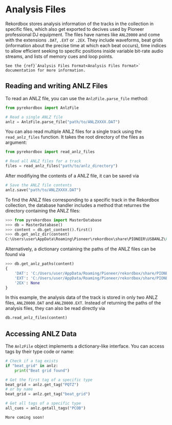 # Analysis Files

Rekordbox stores analysis information of the tracks in the collection in specific files,
which also get exported to decives used by Pioneer professional DJ equipment. The files
have names like `ANLZ0000` and come with the extensions `.DAT`, `.EXT` or `.2EX`.
They include waveforms, beat grids (information about the precise time at which
each beat occurs), time indices to allow efficient seeking to specific positions
inside variable bit-rate audio streams, and lists of memory cues and loop points.

```{seealso}
See the {ref}`Analysis Files Format<Analysis Files Format>` documentation for more information.
```

## Reading and writing ANLZ Files

To read an ANLZ file, you can use the `AnlzFile.parse_file` method:

```python
from pyrekordbox import AnlzFile

# Read a single ANLZ file
anlz = AnlzFile.parse_file("path/to/ANLZXXXX.DAT")
```

You can also read multiple ANLZ files for a single track using the `read_anlz_files` function.
It takes the root directory of the files as argument:

```python
from pyrekordbox import read_anlz_files

# Read all ANLZ files for a track
files = read_anlz_files("path/to/anlz_directory")
```

After modifiying the contents of a ANLZ file, it can be saved via
```python
# Save the ANLZ file contents
anlz.save("path/to/ANLZXXXX.DAT")
```


To find the ANLZ files corresponding to a specific track in the Rekordbox collection,
the database handler includes a method that returnes the directory containing the ANLZ files:

```python
>>> from pyrekordbox import MasterDatabase
>>> db = MasterDatabase()
>>> content = db.get_content().first()
>>> db.get_anlz_dir(content)
C:\Users\user\AppData\Roaming\Pioneer\rekordbox\share\PIONEER\USBANLZ\0e8\0d4cc-06a6-4574-ba18-1c2301ea9924
```

Alternatively, a dictionary containing the paths of the ANLZ files can be found via
```python
>>> db.get_anlz_paths(content)
{
    'DAT': 'C:/Users/user/AppData/Roaming/Pioneer/rekordbox/share/PIONEER/USBANLZ/0e8/0d4cc-06a6-4574-ba18-1c2301ea9924/ANLZ0000.DAT',
    'EXT': 'C:/Users/user/AppData/Roaming/Pioneer/rekordbox/share/PIONEER/USBANLZ/0e8/0d4cc-06a6-4574-ba18-1c2301ea9924/ANLZ0000.EXT',
    '2EX': None
}
```
In this example, the analysis data of the track is stored in only two ANLZ files, `ANLZ0000.DAT` and `ANLZ0000.EXT`.
Instead of returning the paths of the analysis files, they can also be read directly via
```python
db.read_anlz_files(content)
```


## Accessing ANLZ Data

The `AnlzFile` object implements a dictionary-like interface. You can access tags by their type code or name:

```python
# Check if a tag exists
if "beat_grid" in anlz:
    print("Beat grid found")

# Get the first tag of a specific type
beat_grid = anlz.get_tag("PQTZ")
# or by name
beat_grid = anlz.get_tag("beat_grid")

# Get all tags of a specific type
all_cues = anlz.getall_tags("PCOB")
```

```{note}
More coming soon!
```
